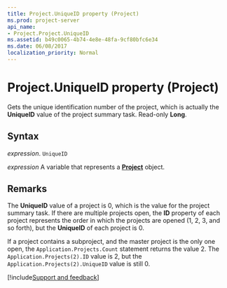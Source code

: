 ```yaml
---
title: Project.UniqueID property (Project)
ms.prod: project-server
api_name:
- Project.Project.UniqueID
ms.assetid: b49c0065-4b74-4e8e-48fa-9cf80bfc6e34
ms.date: 06/08/2017
localization_priority: Normal
---
```



# Project.UniqueID property (Project)

Gets the unique identification number of the project, which is actually the  **UniqueID** value of the project summary task. Read-only **Long**.


## Syntax

_expression_. `UniqueID`

_expression_ A variable that represents a **[Project](project.project.md)** object.


## Remarks

The  **UniqueID** value of a project is 0, which is the value for the project summary task. If there are multiple projects open, the **ID** property of each project represents the order in which the projects are opened (1, 2, 3, and so forth), but the **UniqueID** of each project is 0.

If a project contains a subproject, and the master project is the only one open, the  `Application.Projects.Count` statement returns the value 2. The `Application.Projects(2).ID` value is 2, but the `Application.Projects(2).UniqueID` value is still 0.

[!include[Support and feedback](~/includes/feedback-boilerplate.md)]